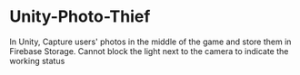 # Unity-Photo-Thief
In Unity, Capture users' photos in the middle of the game and store them in Firebase Storage. Cannot block the light next to the camera to indicate the working status

